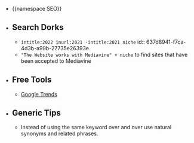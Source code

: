 - {{namespace SEO}}
- ## Search Dorks
	- `intitle:2022 inurl:2021 -intitle:2021 niche`
	  id:: 637d8941-f7ca-4d3b-a99b-27735e26393e
	- `"The Website works with Mediavine" + niche` to find sites that have been accepted to Mediavine
- ## Free Tools
	- [Google Trends](https://trends.google.com/)
- ## Generic Tips
	- Instead of using the same keyword over and over use natural synonyms and related phrases.
